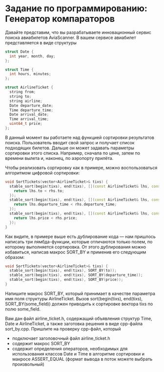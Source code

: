 # Задание по программированию: Генератор компараторов

Давайте представим, что вы разрабатываете инновационный сервис поиска авиабилетов AviaScanner. В вашем сервисе авиабилет представляется в виде структуры
```c++
struct Date {
  int year, month, day;
};

struct Time {
  int hours, minutes;
};

struct AirlineTicket {
  string from;
  string to;
  string airline;
  Date departure_date;
  Time departure_time;
  Date arrival_date;
  Time arrival_time;
  uint64_t price;
};
```
В данный момент вы работаете над функцией сортировки результатов поиска. Пользователь вводит свой запрос и получает список подходящих билетов. Дальше он может задавать параметры сортировки этого списка. Например, сначала по цене, затем по времени вылета и, наконец, по аэропорту прилёта.

Чтобы реализовать сортировку как в примере, можно воспользоваться алгоритмом цифровой сортировки:
```c++
void SortTickets(vector<AirlineTicket>& tixs) {
  stable_sort(begin(tixs), end(tixs), [](const AirlineTicket& lhs, const AirlineTicket& rhs) {
    return lhs.to < rhs.to;
  });
  stable_sort(begin(tixs), end(tixs), [](const AirlineTicket& lhs, const AirlineTicket& rhs) {
    return lhs.departure_time < rhs.departure_time;
  });
  stable_sort(begin(tixs), end(tixs), [](const AirlineTicket& lhs, const AirlineTicket& rhs) {
    return lhs.price < rhs.price;
  });
}

```

Как видите, в примере выше есть дублирование кода — нам пришлось написать три лямбда-функции, которые отличаются только полем, по которому выполняется сортировка. От этого дублирования можно избавиться, написав макрос SORT_BY и применив его следующим образом:

```c++
void SortTickets(vector<AirlineTicket>& tixs) {
  stable_sort(begin(tixs), end(tixs), SORT_BY(to));
  stable_sort(begin(tixs), end(tixs), SORT_BY(departure_time));
  stable_sort(begin(tixs), end(tixs), SORT_BY(price));
}
```
Напишите макрос SORT_BY, который принимает в качестве параметра имя поля структуры AirlineTicket. Вызов sort(begin(tixs), end(tixs), SORT_BY(some_field)) должен приводить к сортировке вектора tixs по полю some_field.

Вам дан файл airline_ticket.h, содержащий объявления структур Time, Date и AirlineTicket, а также заготовка решения в виде cpp-файла sort_by.cpp. Пришлите на проверку cpp-файл, который

* подключает заголовочный файл airline_ticket.h
* содержит макрос SORT_BY
* содержит определения операторов, необходимых для использования классов Date и Time в алгоритме сортировки и макросе ASSERT_EQUAL (формат вывода в поток можете выбрать произвольный)
